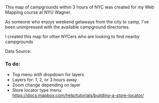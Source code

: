 This map of campgrounds within 3 hours of NYC was created for my Web Mapping course at NYU Wagner.

As someone who enjoys weekend getaways from the city to camp, I've been unimpressed with the available campground directories.

I created this map for other NYCers who are looking to find nearby campgrounds

Data Source: 

### To do:
- Top menu with dropdown for layers
- Layers for: 1, 2, or 3 hours away
- Zoom change depending on layer
- Store locator type menu: https://docs.mapbox.com/help/tutorials/building-a-store-locator/